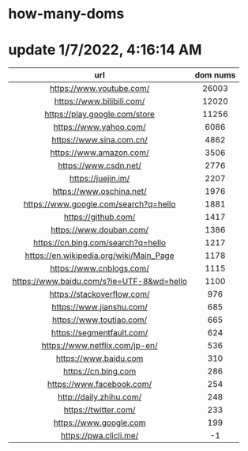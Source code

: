 # how-many-doms

# update 1/7/2022, 4:16:14 AM

url | dom nums
:-: | :-:
https://www.youtube.com/ | 26003
https://www.bilibili.com/ | 12020
https://play.google.com/store | 11256
https://www.yahoo.com/ | 6086
https://www.sina.com.cn/ | 4862
https://www.amazon.com/ | 3506
https://www.csdn.net/ | 2776
https://juejin.im/ | 2207
https://www.oschina.net/ | 1976
https://www.google.com/search?q=hello | 1881
https://github.com/ | 1417
https://www.douban.com/ | 1386
https://cn.bing.com/search?q=hello | 1217
https://en.wikipedia.org/wiki/Main_Page | 1178
https://www.cnblogs.com/ | 1115
https://www.baidu.com/s?ie=UTF-8&wd=hello | 1100
https://stackoverflow.com/ | 976
https://www.jianshu.com/ | 685
https://www.toutiao.com/ | 665
https://segmentfault.com/ | 624
https://www.netflix.com/jp-en/ | 536
https://www.baidu.com | 310
https://cn.bing.com | 286
https://www.facebook.com/ | 254
http://daily.zhihu.com/ | 248
https://twitter.com/ | 233
https://www.google.com | 199
https://pwa.clicli.me/ | -1
